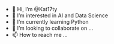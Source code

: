 - 👋 Hi, I’m @Kat17ty
- 👀 I’m interested in AI and Data Science
- 🌱 I’m currently learning Python
- 💞️ I’m looking to collaborate on ...
- 📫 How to reach me ...

<!---
Kat17ty/Kat17ty is a ✨ special ✨ repository because its `README.md` (this file) appears on your GitHub profile.
You can click the Preview link to take a look at your changes.
--->
